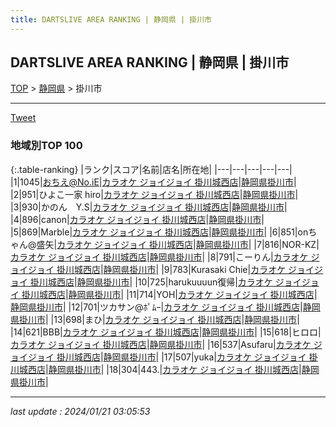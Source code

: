 ```yaml
---
title: DARTSLIVE AREA RANKING | 静岡県 | 掛川市
---
```

## DARTSLIVE AREA RANKING | 静岡県 | 掛川市

[TOP](/darts/rank/) > [静岡県](/darts/rank/静岡県/) > 掛川市

___

<a href="https://twitter.com/share?ref_src=twsrc%5Etfw" data-text="DARTSLIVE AREA RANKING | 静岡県掛川市" class="twitter-share-button" data-via="DARTSLIVE" data-hashtags="DARTSLIVE" data-related="DARTSLIVE" data-show-count="false">Tweet</a>

### 地域別TOP 100

{:.table-ranking}
|ランク|スコア|名前|店名|所在地|
|---|---|---|---|---|
|1|1045|おちえ@No.iE|<a href="https://search.dartslive.com/jp/shop/eb79f35c0c397b90a3f63593b5358cc4">カラオケ ジョイジョイ 掛川城西店</a>|<a href="/darts/rank/静岡県/掛川市">静岡県掛川市</a>|
|2|951|ひよこ一家 hiro|<a href="https://search.dartslive.com/jp/shop/eb79f35c0c397b90a3f63593b5358cc4">カラオケ ジョイジョイ 掛川城西店</a>|<a href="/darts/rank/静岡県/掛川市">静岡県掛川市</a>|
|3|930|かのん　Y.S|<a href="https://search.dartslive.com/jp/shop/eb79f35c0c397b90a3f63593b5358cc4">カラオケ ジョイジョイ 掛川城西店</a>|<a href="/darts/rank/静岡県/掛川市">静岡県掛川市</a>|
|4|896|canon|<a href="https://search.dartslive.com/jp/shop/eb79f35c0c397b90a3f63593b5358cc4">カラオケ ジョイジョイ 掛川城西店</a>|<a href="/darts/rank/静岡県/掛川市">静岡県掛川市</a>|
|5|869|Marble|<a href="https://search.dartslive.com/jp/shop/eb79f35c0c397b90a3f63593b5358cc4">カラオケ ジョイジョイ 掛川城西店</a>|<a href="/darts/rank/静岡県/掛川市">静岡県掛川市</a>|
|6|851|onちゃん@盛矢|<a href="https://search.dartslive.com/jp/shop/eb79f35c0c397b90a3f63593b5358cc4">カラオケ ジョイジョイ 掛川城西店</a>|<a href="/darts/rank/静岡県/掛川市">静岡県掛川市</a>|
|7|816|NOR-KZ|<a href="https://search.dartslive.com/jp/shop/eb79f35c0c397b90a3f63593b5358cc4">カラオケ ジョイジョイ 掛川城西店</a>|<a href="/darts/rank/静岡県/掛川市">静岡県掛川市</a>|
|8|791|こーりん|<a href="https://search.dartslive.com/jp/shop/eb79f35c0c397b90a3f63593b5358cc4">カラオケ ジョイジョイ 掛川城西店</a>|<a href="/darts/rank/静岡県/掛川市">静岡県掛川市</a>|
|9|783|Kurasaki Chie|<a href="https://search.dartslive.com/jp/shop/eb79f35c0c397b90a3f63593b5358cc4">カラオケ ジョイジョイ 掛川城西店</a>|<a href="/darts/rank/静岡県/掛川市">静岡県掛川市</a>|
|10|725|harukuuuun復帰|<a href="https://search.dartslive.com/jp/shop/eb79f35c0c397b90a3f63593b5358cc4">カラオケ ジョイジョイ 掛川城西店</a>|<a href="/darts/rank/静岡県/掛川市">静岡県掛川市</a>|
|11|714|YOH|<a href="https://search.dartslive.com/jp/shop/eb79f35c0c397b90a3f63593b5358cc4">カラオケ ジョイジョイ 掛川城西店</a>|<a href="/darts/rank/静岡県/掛川市">静岡県掛川市</a>|
|12|701|ツカサン@ﾎﾟﾑｰ|<a href="https://search.dartslive.com/jp/shop/eb79f35c0c397b90a3f63593b5358cc4">カラオケ ジョイジョイ 掛川城西店</a>|<a href="/darts/rank/静岡県/掛川市">静岡県掛川市</a>|
|13|698|まひ|<a href="https://search.dartslive.com/jp/shop/eb79f35c0c397b90a3f63593b5358cc4">カラオケ ジョイジョイ 掛川城西店</a>|<a href="/darts/rank/静岡県/掛川市">静岡県掛川市</a>|
|14|621|BBB|<a href="https://search.dartslive.com/jp/shop/eb79f35c0c397b90a3f63593b5358cc4">カラオケ ジョイジョイ 掛川城西店</a>|<a href="/darts/rank/静岡県/掛川市">静岡県掛川市</a>|
|15|618|ヒロロ|<a href="https://search.dartslive.com/jp/shop/eb79f35c0c397b90a3f63593b5358cc4">カラオケ ジョイジョイ 掛川城西店</a>|<a href="/darts/rank/静岡県/掛川市">静岡県掛川市</a>|
|16|537|Asufaru|<a href="https://search.dartslive.com/jp/shop/eb79f35c0c397b90a3f63593b5358cc4">カラオケ ジョイジョイ 掛川城西店</a>|<a href="/darts/rank/静岡県/掛川市">静岡県掛川市</a>|
|17|507|yuka|<a href="https://search.dartslive.com/jp/shop/eb79f35c0c397b90a3f63593b5358cc4">カラオケ ジョイジョイ 掛川城西店</a>|<a href="/darts/rank/静岡県/掛川市">静岡県掛川市</a>|
|18|304|443.|<a href="https://search.dartslive.com/jp/shop/eb79f35c0c397b90a3f63593b5358cc4">カラオケ ジョイジョイ 掛川城西店</a>|<a href="/darts/rank/静岡県/掛川市">静岡県掛川市</a>|



___

_last update : 2024/01/21 03:05:53_


<script src="https://cdnjs.cloudflare.com/ajax/libs/jquery/3.6.1/jquery.min.js" integrity="sha512-aVKKRRi/Q/YV+4mjoKBsE4x3H+BkegoM/em46NNlCqNTmUYADjBbeNefNxYV7giUp0VxICtqdrbqU7iVaeZNXA==" crossorigin="anonymous" referrerpolicy="no-referrer"></script>
<script src="https://cdnjs.cloudflare.com/ajax/libs/jquery.tablesorter/2.31.3/js/jquery.tablesorter.min.js" integrity="sha512-qzgd5cYSZcosqpzpn7zF2ZId8f/8CHmFKZ8j7mU4OUXTNRd5g+ZHBPsgKEwoqxCtdQvExE5LprwwPAgoicguNg==" crossorigin="anonymous" referrerpolicy="no-referrer"></script>
<link rel="stylesheet" href="https://cdnjs.cloudflare.com/ajax/libs/jquery.tablesorter/2.31.3/css/theme.default.min.css" integrity="sha512-wghhOJkjQX0Lh3NSWvNKeZ0ZpNn+SPVXX1Qyc9OCaogADktxrBiBdKGDoqVUOyhStvMBmJQ8ZdMHiR3wuEq8+w==" crossorigin="anonymous" referrerpolicy="no-referrer" />
<script>
$(function() {
    $(".table-ranking").tablesorter({sortList:[[0, 0]]});
});
</script>

<script async src="https://platform.twitter.com/widgets.js" charset="utf-8"></script>